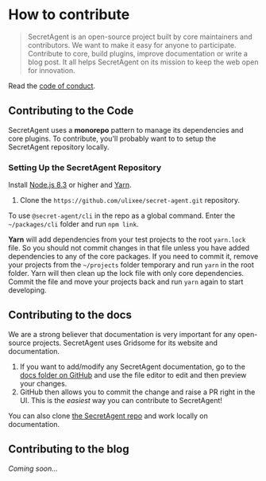 # How to contribute
> SecretAgent is an open-source project built by core maintainers and contributors. We want to make it easy for anyone to participate. Contribute to core, build plugins, improve documentation or write a blog post. It all helps SecretAgent on its mission to keep the web open for innovation.

Read the [code of conduct](./code-of-conduct).

## Contributing to the Code
SecretAgent uses a **monorepo** pattern to manage its dependencies and core plugins. To contribute, you'll probably want to to setup the SecretAgent repository locally.


### Setting Up the SecretAgent Repository

Install [Node.js 8.3](https://nodejs.org/en/download/) or higher and [Yarn](https://yarnpkg.com/lang/en/docs/install/).

1. Clone the `https://github.com/ulixee/secret-agent.git` repository.

To use `@secret-agent/cli` in the repo as a global command. Enter the `~/packages/cli` folder and run `npm link`.

**Yarn** will add dependencies from your test projects to the root `yarn.lock` file. So you should not commit changes in that file unless you have added dependencies to any of the core packages. If you need to commit it, remove your projects from the `~/projects` folder temporary and run `yarn` in the root folder. Yarn will then clean up the lock file with only core dependencies. Commit the file and move your projects back and run `yarn` again to start developing.


## Contributing to the docs
We are a strong believer that documentation is very important for any open-source projects. SecretAgent uses Gridsome for its website and documentation.

1. If you want to add/modify any SecretAgent documentation, go to the
   [docs folder on GitHub](https://github.com/ulixee/secret-agent/tree/master/website/docs) and
   use the file editor to edit and then preview your changes.
2. GitHub then allows you to commit the change and raise a PR right in the UI. This is the _easiest_ way you can contribute to SecretAgent!

You can also clone [the SecretAgent repo](https://github.com/ulixee/secret-agent) and work locally on documentation.

## Contributing to the blog
*Coming soon...*
